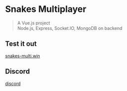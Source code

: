 # Snakes Multiplayer

> A Vue.js project <br />
> Node.js, Express, Socket.IO, MongoDB on backend


## Test it out
[snakes-multi.win](http://www.snakes-multi.win "snakes-multi.win")


## Discord
[discord](https://discord.gg/qPxRMFt "discord")
